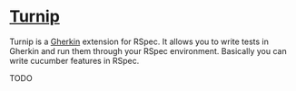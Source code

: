 # [Turnip](https://github.com/jnicklas/turnip)

Turnip is a [Gherkin](https://github.com/cucumber/cucumber/wiki/Gherkin) extension
for RSpec. It allows you to write tests in Gherkin and run them through your RSpec
environment. Basically you can write cucumber features in RSpec.

TODO